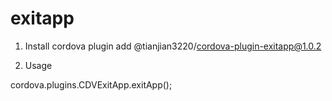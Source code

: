 # exitapp

1. Install
cordova plugin add @tianjian3220/cordova-plugin-exitapp@1.0.2

2. Usage

cordova.plugins.CDVExitApp.exitApp();
